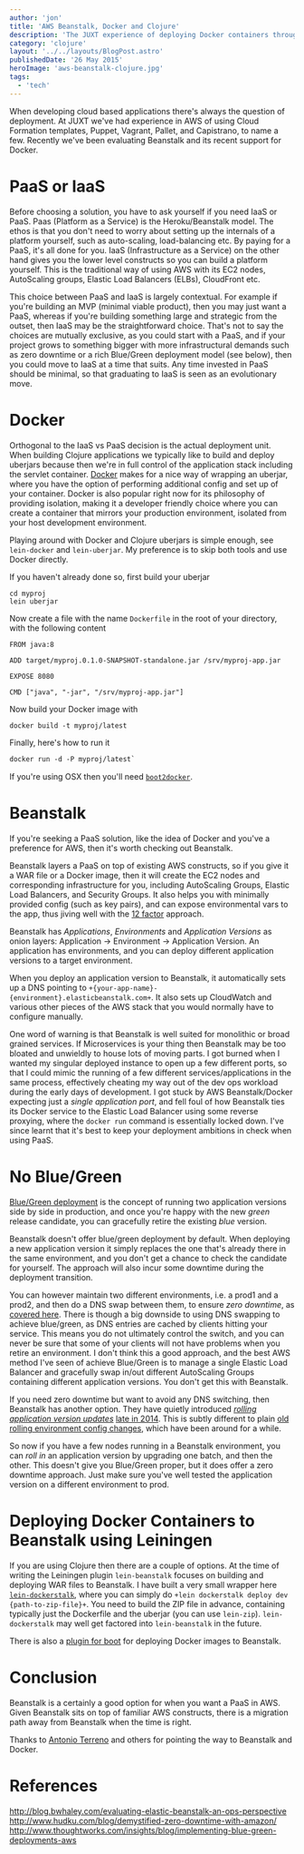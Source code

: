 ```yaml
---
author: 'jon'
title: 'AWS Beanstalk, Docker and Clojure'
description: 'The JUXT experience of deploying Docker containers through Beanstalk'
category: 'clojure'
layout: '../../layouts/BlogPost.astro'
publishedDate: '26 May 2015'
heroImage: 'aws-beanstalk-clojure.jpg'
tags:
  - 'tech'
---
```


When developing cloud based applications there's always the question of
deployment. At JUXT we've had experience in AWS of using Cloud Formation
templates, Puppet, Vagrant, Pallet, and Capistrano, to name a few.
Recently we've been evaluating Beanstalk and its recent support for
Docker.

# PaaS or IaaS

Before choosing a solution, you have to ask yourself if you need IaaS or
PaaS. Paas (Platform as a Service) is the Heroku/Beanstalk model. The
ethos is that you don't need to worry about setting up the internals of
a platform yourself, such as auto-scaling, load-balancing etc. By paying
for a PaaS, it's all done for you. IaaS (Infrastructure as a Service) on
the other hand gives you the lower level constructs so you can build a
platform yourself. This is the traditional way of using AWS with its EC2
nodes, AutoScaling groups, Elastic Load Balancers (ELBs), CloudFront
etc.

This choice between PaaS and IaaS is largely contextual. For example if
you're building an MVP (minimal viable product), then you may just want
a PaaS, whereas if you're building something large and strategic from
the outset, then IaaS may be the straightforward choice. That's not to
say the choices are mutually exclusive, as you could start with a PaaS,
and if your project grows to something bigger with more infrastructural
demands such as zero downtime or a rich Blue/Green deployment model (see
below), then you could move to IaaS at a time that suits. Any time
invested in PaaS should be minimal, so that graduating to IaaS is seen
as an evolutionary move.

# Docker

Orthogonal to the IaaS vs PaaS decision is the actual deployment unit.
When building Clojure applications we typically like to build and deploy
uberjars because then we're in full control of the application stack
including the servlet container. [Docker](https://www.docker.com/) makes
for a nice way of wrapping an uberjar, where you have the option of
performing additional config and set up of your container. Docker is
also popular right now for its philosophy of providing isolation, making
it a developer friendly choice where you can create a container that
mirrors your production environment, isolated from your host development
environment.

Playing around with Docker and Clojure uberjars is simple enough, see
`lein-docker` and `lein-uberjar`. My preference is to skip both tools
and use Docker directly.

If you haven't already done so, first build your uberjar

    cd myproj
    lein uberjar

Now create a file with the name `Dockerfile` in the root of your
directory, with the following content

```docker
FROM java:8

ADD target/myproj.0.1.0-SNAPSHOT-standalone.jar /srv/myproj-app.jar

EXPOSE 8080

CMD ["java", "-jar", "/srv/myproj-app.jar"]
```

Now build your Docker image with

```clojure
docker build -t myproj/latest
```

Finally, here's how to run it

```clojure
docker run -d -P myproj/latest`
```

If you're using OSX then you'll need
[`boot2docker`](http://boot2docker.io).

# Beanstalk

If you're seeking a PaaS solution, like the idea of Docker and you've a
preference for AWS, then it's worth checking out Beanstalk.

Beanstalk layers a PaaS on top of existing AWS constructs, so if you
give it a WAR file or a Docker image, then it will create the EC2 nodes
and corresponding infrastructure for you, including AutoScaling Groups,
Elastic Load Balancers, and Security Groups. It also helps you with
minimally provided config (such as key pairs), and can expose
environmental vars to the app, thus jiving well with the [12 factor](http://12factor.net) approach.

Beanstalk has _Applications_, _Environments_ and _Application Versions_
as onion layers: Application -\> Environment -\> Application Version. An
application has environments, and you can deploy different application
versions to a target environment.

When you deploy an application version to Beanstalk, it automatically
sets up a DNS pointing to
`+{your-app-name}-{environment}.elasticbeanstalk.com+`. It also sets up
CloudWatch and various other pieces of the AWS stack that you would
normally have to configure manually.

One word of warning is that Beanstalk is well suited for monolithic or
broad grained services. If Microservices is your thing then Beanstalk
may be too bloated and unwieldly to house lots of moving parts. I got
burned when I wanted my singular deployed instance to open up a few
different ports, so that I could mimic the running of a few different
services/applications in the same process, effectively cheating my way
out of the dev ops workload during the early days of development. I got
stuck by AWS Beanstalk/Docker expecting just a _single application
port_, and fell foul of how Beanstalk ties its Docker service to the
Elastic Load Balancer using some reverse proxying, where the
`docker run` command is essentially locked down. I've since learnt that
it's best to keep your deployment ambitions in check when using PaaS.

# No Blue/Green

[Blue/Green deployment](http://martinfowler.com/bliki/BlueGreenDeployment.html) is
the concept of running two application versions side by side in
production, and once you're happy with the new _green_ release
candidate, you can gracefully retire the existing _blue_ version.

Beanstalk doesn't offer blue/green deployment by default. When deploying
a new application version it simply replaces the one that's already
there in the same environment, and you don't get a chance to check the
candidate for yourself. The approach will also incur some downtime
during the deployment transition.

You can however maintain two different environments, i.e. a prod1 and a
prod2, and then do a DNS swap between them, to ensure _zero downtime_,
as [covered here](http://docs.aws.amazon.com/elasticbeanstalk/latest/dg/using-features.CNAMESwap.html).
There is though a big downside to using DNS swapping to achieve
blue/green, as DNS entries are cached by clients hitting your service.
This means you do not ultimately control the switch, and you can never
be sure that some of your clients will not have problems when you retire
an environment. I don't think this a good approach, and the best AWS
method I've seen of achieve Blue/Green is to manage a single Elastic
Load Balancer and gracefully swap in/out different AutoScaling Groups
containing different application versions. You don't get this with
Beanstalk.

If you need zero downtime but want to avoid any DNS switching, then
Beanstalk has another option. They have quietly introduced [_rolling application version updates_](http://docs.aws.amazon.com/elasticbeanstalk/latest/dg/using-features.rolling-version-deploy.html)
[late in
2014](http://aws.amazon.com/about-aws/whats-new/2014/10/28/aws-elastic-beanstalk-supports-application-version-deployments/).
This is subtly different to plain [old rolling environment config changes](http://docs.aws.amazon.com/elasticbeanstalk/latest/dg/using-features.rollingupdates.html),
which have been around for a while.

So now if you have a few nodes running in a Beanstalk environment, you
can _roll in_ an application version by upgrading one batch, and then
the other. This doesn't give you Blue/Green proper, but it does offer a
zero downtime approach. Just make sure you've well tested the
application version on a different environment to prod.

# Deploying Docker Containers to Beanstalk using Leiningen

If you are using Clojure then there are a couple of options. At the time
of writing the Leiningen plugin `lein-beanstalk` focuses on building and
deploying WAR files to Beanstalk. I have built a very small wrapper here
[`lein-dockerstalk`](https://github.com/juxt/lein-dockerstalk), where
you can simply do `+lein dockerstalk deploy dev {path-to-zip-file}+`.
You need to build the ZIP file in advance, containing typically just the
Dockerfile and the uberjar (you can use `lein-zip`). `lein-dockerstalk`
may well get factored into `lein-beanstalk` in the future.

There is also a [plugin for boot](https://github.com/adzerk-oss/boot-beanstalk) for deploying Docker
images to Beanstalk.

# Conclusion

Beanstalk is a certainly a good option for when you want a PaaS in AWS.
Given Beanstalk sits on top of familiar AWS constructs, there is a
migration path away from Beanstalk when the time is right.

Thanks to [Antonio Terreno](http://the-arm.com) and others for pointing
the way to Beanstalk and Docker.

# References

<http://blog.bwhaley.com/evaluating-elastic-beanstalk-an-ops-perspective>
<http://www.hudku.com/blog/demystified-zero-downtime-with-amazon/>
<http://www.thoughtworks.com/insights/blog/implementing-blue-green-deployments-aws>
